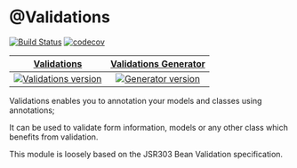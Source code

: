 # @Validations
<!-- Badges -->

[![Build Status](https://travis-ci.org/dartlib/validations.svg?branch=master)](https://travis-ci.org/dartlib/validations)
[![codecov](https://codecov.io/gh/dartlib/validations/branch/master/graph/badge.svg)](https://codecov.io/gh/dartlib/validations)

| [Validations](/validations) | [Validations Generator](validations_generator)  |
|:-------------:|:-----:|
| [![Validations version](https://img.shields.io/pub/v/validations.svg)](https://pub.dev/packages/validations) | [![Generator version](https://img.shields.io/pub/v/validations_generator.svg)](https://pub.dev/packages/validations_generator) |

Validations enables you to annotation your models and classes using annotations;

It can be used to validate form information, models or any other class which benefits from
validation.

This module is loosely based on the JSR303 Bean Validation specification.



